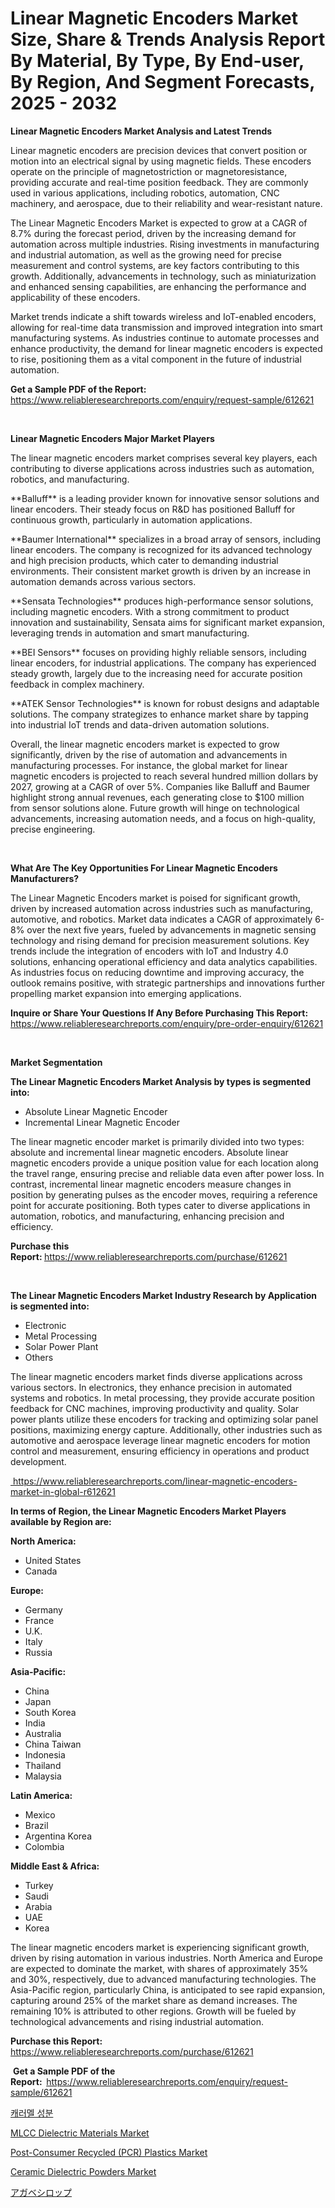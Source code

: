 <p><h1>Linear Magnetic Encoders Market Size, Share & Trends Analysis Report By Material, By Type, By End-user, By Region, And Segment Forecasts, 2025 - 2032</h1></p><p><strong>Linear Magnetic Encoders Market Analysis and Latest Trends</strong></p>
<p><p>Linear magnetic encoders are precision devices that convert position or motion into an electrical signal by using magnetic fields. These encoders operate on the principle of magnetostriction or magnetoresistance, providing accurate and real-time position feedback. They are commonly used in various applications, including robotics, automation, CNC machinery, and aerospace, due to their reliability and wear-resistant nature.</p><p>The Linear Magnetic Encoders Market is expected to grow at a CAGR of 8.7% during the forecast period, driven by the increasing demand for automation across multiple industries. Rising investments in manufacturing and industrial automation, as well as the growing need for precise measurement and control systems, are key factors contributing to this growth. Additionally, advancements in technology, such as miniaturization and enhanced sensing capabilities, are enhancing the performance and applicability of these encoders.</p><p>Market trends indicate a shift towards wireless and IoT-enabled encoders, allowing for real-time data transmission and improved integration into smart manufacturing systems. As industries continue to automate processes and enhance productivity, the demand for linear magnetic encoders is expected to rise, positioning them as a vital component in the future of industrial automation.</p></p>
<p><strong>Get a Sample PDF of the Report:&nbsp;</strong> <a href="https://www.reliableresearchreports.com/enquiry/request-sample/612621?utm_campaign=38&utm_medium=2&utm_source=Github&utm_content=ia&utm_term=30032025&utm_id=linear-magnetic-encoders">https://www.reliableresearchreports.com/enquiry/request-sample/612621</a></p>
<p>&nbsp;</p>
<p><strong>Linear Magnetic Encoders Major Market Players</strong></p>
<p><p>The linear magnetic encoders market comprises several key players, each contributing to diverse applications across industries such as automation, robotics, and manufacturing. </p><p>**Balluff** is a leading provider known for innovative sensor solutions and linear encoders. Their steady focus on R&D has positioned Balluff for continuous growth, particularly in automation applications. </p><p>**Baumer International** specializes in a broad array of sensors, including linear encoders. The company is recognized for its advanced technology and high precision products, which cater to demanding industrial environments. Their consistent market growth is driven by an increase in automation demands across various sectors.</p><p>**Sensata Technologies** produces high-performance sensor solutions, including magnetic encoders. With a strong commitment to product innovation and sustainability, Sensata aims for significant market expansion, leveraging trends in automation and smart manufacturing.</p><p>**BEI Sensors** focuses on providing highly reliable sensors, including linear encoders, for industrial applications. The company has experienced steady growth, largely due to the increasing need for accurate position feedback in complex machinery.</p><p>**ATEK Sensor Technologies** is known for robust designs and adaptable solutions. The company strategizes to enhance market share by tapping into industrial IoT trends and data-driven automation solutions.</p><p>Overall, the linear magnetic encoders market is expected to grow significantly, driven by the rise of automation and advancements in manufacturing processes. For instance, the global market for linear magnetic encoders is projected to reach several hundred million dollars by 2027, growing at a CAGR of over 5%. Companies like Balluff and Baumer highlight strong annual revenues, each generating close to $100 million from sensor solutions alone. Future growth will hinge on technological advancements, increasing automation needs, and a focus on high-quality, precise engineering.</p></p>
<p>&nbsp;</p>
<p><strong>What Are The Key Opportunities For Linear Magnetic Encoders Manufacturers?</strong></p>
<p><p>The Linear Magnetic Encoders market is poised for significant growth, driven by increased automation across industries such as manufacturing, automotive, and robotics. Market data indicates a CAGR of approximately 6-8% over the next five years, fueled by advancements in magnetic sensing technology and rising demand for precision measurement solutions. Key trends include the integration of encoders with IoT and Industry 4.0 solutions, enhancing operational efficiency and data analytics capabilities. As industries focus on reducing downtime and improving accuracy, the outlook remains positive, with strategic partnerships and innovations further propelling market expansion into emerging applications.</p></p>
<p><strong>Inquire or Share Your Questions If Any Before Purchasing This Report:</strong> <a href="https://www.reliableresearchreports.com/enquiry/pre-order-enquiry/612621?utm_campaign=38&utm_medium=2&utm_source=Github&utm_content=ia&utm_term=30032025&utm_id=linear-magnetic-encoders">https://www.reliableresearchreports.com/enquiry/pre-order-enquiry/612621</a></p>
<p>&nbsp;</p>
<p><strong>Market Segmentation</strong></p>
<p><strong>The Linear Magnetic Encoders Market Analysis by types is segmented into:</strong></p>
<p><ul><li>Absolute Linear Magnetic Encoder</li><li>Incremental Linear Magnetic Encoder</li></ul></p>
<p><p>The linear magnetic encoder market is primarily divided into two types: absolute and incremental linear magnetic encoders. Absolute linear magnetic encoders provide a unique position value for each location along the travel range, ensuring precise and reliable data even after power loss. In contrast, incremental linear magnetic encoders measure changes in position by generating pulses as the encoder moves, requiring a reference point for accurate positioning. Both types cater to diverse applications in automation, robotics, and manufacturing, enhancing precision and efficiency.</p></p>
<p><strong>Purchase this Report:&nbsp;</strong><a href="https://www.reliableresearchreports.com/purchase/612621?utm_campaign=38&utm_medium=2&utm_source=Github&utm_content=ia&utm_term=30032025&utm_id=linear-magnetic-encoders">https://www.reliableresearchreports.com/purchase/612621</a></p>
<p>&nbsp;</p>
<p><strong>The Linear Magnetic Encoders Market Industry Research by Application is segmented into:</strong></p>
<p><ul><li>Electronic</li><li>Metal Processing</li><li>Solar Power Plant</li><li>Others</li></ul></p>
<p><p>The linear magnetic encoders market finds diverse applications across various sectors. In electronics, they enhance precision in automated systems and robotics. In metal processing, they provide accurate position feedback for CNC machines, improving productivity and quality. Solar power plants utilize these encoders for tracking and optimizing solar panel positions, maximizing energy capture. Additionally, other industries such as automotive and aerospace leverage linear magnetic encoders for motion control and measurement, ensuring efficiency in operations and product development.</p></p>
<p><a href="https://www.reliableresearchreports.com/linear-magnetic-encoders-market-in-global-r612621?utm_campaign=38&utm_medium=2&utm_source=Github&utm_content=ia&utm_term=30032025&utm_id=linear-magnetic-encoders">&nbsp;https://www.reliableresearchreports.com/linear-magnetic-encoders-market-in-global-r612621</a></p>
<p><strong>In terms of Region, the Linear Magnetic Encoders Market Players available by Region are:</strong></p>
<p>
    <p> <strong> North America: </strong>
        <ul>
            <li>United States</li>
            <li>Canada</li>
        </ul>
        </p> 
    <p> <strong> Europe: </strong>
        <ul>
            <li>Germany</li>
            <li>France</li>
            <li>U.K.</li>
            <li>Italy</li>
            <li>Russia</li>
        </ul>
        </p> 
    <p> <strong> Asia-Pacific: </strong>
        <ul>
            <li>China</li>
            <li>Japan</li>
            <li>South Korea</li>
            <li>India</li>
            <li>Australia</li>
            <li>China Taiwan</li>
            <li>Indonesia</li>
            <li>Thailand</li>
            <li>Malaysia</li>
        </ul>
        </p> 
    <p> <strong> Latin America: </strong>
        <ul>
            <li>Mexico</li>
            <li>Brazil</li>
            <li>Argentina Korea</li>
            <li>Colombia</li>
        </ul>
        </p> 
    <p> <strong> Middle East & Africa: </strong>
        <ul>
            <li>Turkey</li>
            <li>Saudi</li>
            <li>Arabia</li>
            <li>UAE</li>
            <li>Korea</li>
        </ul>
    </p>
    </p>
<p><p>The linear magnetic encoders market is experiencing significant growth, driven by rising automation in various industries. North America and Europe are expected to dominate the market, with shares of approximately 35% and 30%, respectively, due to advanced manufacturing technologies. The Asia-Pacific region, particularly China, is anticipated to see rapid expansion, capturing around 25% of the market share as demand increases. The remaining 10% is attributed to other regions. Growth will be fueled by technological advancements and rising industrial automation.</p></p>
<p><strong>Purchase this Report: </strong><a href="https://www.reliableresearchreports.com/purchase/612621?utm_campaign=38&utm_medium=2&utm_source=Github&utm_content=ia&utm_term=30032025&utm_id=linear-magnetic-encoders">https://www.reliableresearchreports.com/purchase/612621</a></p>
<p>&nbsp;<strong>Get a Sample PDF of the Report:&nbsp;&nbsp;</strong><a href="https://www.reliableresearchreports.com/enquiry/request-sample/612621?utm_campaign=38&utm_medium=2&utm_source=Github&utm_content=ia&utm_term=30032025&utm_id=linear-magnetic-encoders">https://www.reliableresearchreports.com/enquiry/request-sample/612621</a></p>
<p><strong></strong></p>
<p><p><a href="https://github.com/laholand/Market-Research-Report-List-7/blob/main/221364850919.md?utm_campaign=38&utm_medium=2&utm_source=Github&utm_content=ia&utm_term=30032025&utm_id=linear-magnetic-encoders">캐러멜 성분</a></p><p><a href="https://github.com/brabolyrah3h/Market-Research-Report-List-1/blob/main/mlcc-dielectric-materials-market.md?utm_campaign=38&utm_medium=2&utm_source=Github&utm_content=ia&utm_term=30032025&utm_id=linear-magnetic-encoders">MLCC Dielectric Materials Market</a></p><p><a href="https://github.com/timayuethem/Market-Research-Report-List-1/blob/main/post-consumer-recycled-pcr-plastics-market.md?utm_campaign=38&utm_medium=2&utm_source=Github&utm_content=ia&utm_term=30032025&utm_id=linear-magnetic-encoders">Post-Consumer Recycled (PCR) Plastics Market</a></p><p><a href="https://github.com/sekohlorik/Market-Research-Report-List-1/blob/main/ceramic-dielectric-powders-market.md?utm_campaign=38&utm_medium=2&utm_source=Github&utm_content=ia&utm_term=30032025&utm_id=linear-magnetic-encoders">Ceramic Dielectric Powders Market</a></p><p><a href="https://github.com/mohamedbakry57/Market-Research-Report-List-7/blob/main/669048950785.md?utm_campaign=38&utm_medium=2&utm_source=Github&utm_content=ia&utm_term=30032025&utm_id=linear-magnetic-encoders">アガベシロップ</a></p></p>
